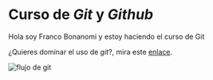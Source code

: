 # Curso de _Git_ y _Github_

Hola soy Franco Bonanomi y estoy haciendo el curso de Git

¿Quieres dominar el uso de _git_?, mira este [enlace](https://jonmircha.com/git).

![flujo de git](git-flow.png)

